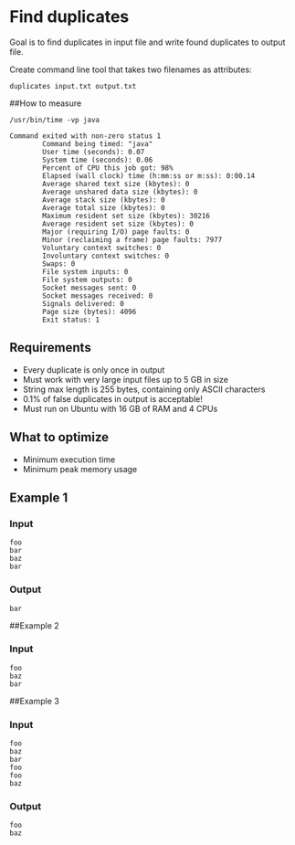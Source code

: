 # Find duplicates
Goal is to find duplicates in input file and write found duplicates to output file.

Create command line tool that takes two filenames as attributes:
```
duplicates input.txt output.txt
```
##How to measure
```
/usr/bin/time -vp java

Command exited with non-zero status 1
        Command being timed: "java"
        User time (seconds): 0.07
        System time (seconds): 0.06
        Percent of CPU this job got: 98%
        Elapsed (wall clock) time (h:mm:ss or m:ss): 0:00.14
        Average shared text size (kbytes): 0
        Average unshared data size (kbytes): 0
        Average stack size (kbytes): 0
        Average total size (kbytes): 0
        Maximum resident set size (kbytes): 30216
        Average resident set size (kbytes): 0
        Major (requiring I/O) page faults: 0
        Minor (reclaiming a frame) page faults: 7977
        Voluntary context switches: 0
        Involuntary context switches: 0
        Swaps: 0
        File system inputs: 0
        File system outputs: 0
        Socket messages sent: 0
        Socket messages received: 0
        Signals delivered: 0
        Page size (bytes): 4096
        Exit status: 1
```

## Requirements
* Every duplicate is only once in output
* Must work with very large input files up to 5 GB in size
* String max length is 255 bytes, containing only ASCII characters
* 0.1% of false duplicates in output is acceptable! 
* Must run on Ubuntu with 16 GB of RAM and 4 CPUs

## What to optimize
* Minimum execution time
* Minimum peak memory usage

## Example 1 
### Input
```
foo
bar
baz
bar
```

### Output
```
bar
```

##Example 2 

### Input
```
foo
baz
bar
```

##Example 3
### Input
```
foo
baz
bar
foo
foo
baz
``` 
### Output
```
foo
baz
``` 
